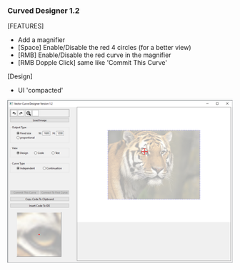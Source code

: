 ### Curved Designer 1.2
[FEATURES] 
 - Add a magnifier
 - [Space]  Enable/Disable the red 4 circles (for a better view)
 - [RMB] Enable/Disable the red curve in the magnifier
 - [RMB Dopple Click] same like 'Commit This Curve'
 
[Design]
 - UI 'compacted'
 
![image](https://github.com/aismann/PureBasic_examples/blob/main/CurveDesigner.png)
